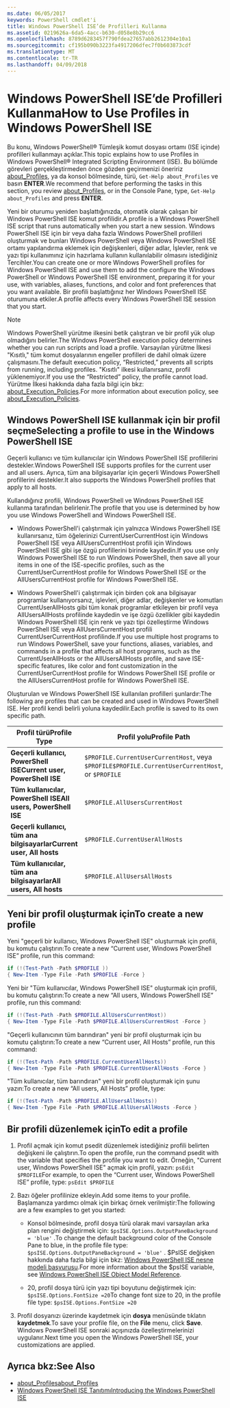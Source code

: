 ```yaml
---
ms.date: 06/05/2017
keywords: PowerShell cmdlet'i
title: Windows PowerShell ISE’de Profilleri Kullanma
ms.assetid: 0219626a-6da5-4acc-b630-d058e8b29cc6
ms.openlocfilehash: 8789d6283457f790fdea27657abb2612304e10a1
ms.sourcegitcommit: cf195b090b3223fa4917206dfec7f0b603873cdf
ms.translationtype: MT
ms.contentlocale: tr-TR
ms.lasthandoff: 04/09/2018
---
```

# <a name="how-to-use-profiles-in-windows-powershell-ise"></a><span data-ttu-id="1f0fc-103">Windows PowerShell ISE’de Profilleri Kullanma</span><span class="sxs-lookup"><span data-stu-id="1f0fc-103">How to Use Profiles in Windows PowerShell ISE</span></span>

<span data-ttu-id="1f0fc-104">Bu konu, Windows PowerShell® Tümleşik komut dosyası ortamı (ISE içinde) profilleri kullanmayı açıklar.</span><span class="sxs-lookup"><span data-stu-id="1f0fc-104">This topic explains how to use Profiles in Windows PowerShell® Integrated Scripting Environment (ISE).</span></span> <span data-ttu-id="1f0fc-105">Bu bölümde görevleri gerçekleştirmeden önce gözden geçirmenizi öneririz [about_Profiles](/powershell/module/microsoft.powershell.core/about/about_profiles), ya da konsol bölmesinde, türü, `Get-Help about_Profiles` ve basın **ENTER**.</span><span class="sxs-lookup"><span data-stu-id="1f0fc-105">We recommend that before performing the tasks in this section, you review [about_Profiles](/powershell/module/microsoft.powershell.core/about/about_profiles), or in the Console Pane, type, `Get-Help about_Profiles` and press **ENTER**.</span></span>

<span data-ttu-id="1f0fc-106">Yeni bir oturumu yeniden başlattığınızda, otomatik olarak çalışan bir Windows PowerShell ISE komut profilidir.</span><span class="sxs-lookup"><span data-stu-id="1f0fc-106">A profile is a Windows PowerShell ISE script that runs automatically when you start a new session.</span></span>  <span data-ttu-id="1f0fc-107">Windows PowerShell ISE için bir veya daha fazla Windows PowerShell profilleri oluşturmak ve bunları Windows PowerShell veya Windows PowerShell ISE ortamı yapılandırma eklemek için değişkenleri, diğer adlar, İşlevler, renk ve yazı tipi kullanımınız için hazırlama kullanın kullanılabilir olmasını istediğiniz Tercihler.</span><span class="sxs-lookup"><span data-stu-id="1f0fc-107">You can create one or more Windows PowerShell profiles for Windows PowerShell ISE and use them to add the configure the Windows PowerShell or Windows PowerShell ISE environment, preparing it for your use, with variables, aliases, functions, and color and font preferences that you want available.</span></span> <span data-ttu-id="1f0fc-108">Bir profili başlattığınız her Windows PowerShell ISE oturumuna etkiler.</span><span class="sxs-lookup"><span data-stu-id="1f0fc-108">A profile affects every Windows PowerShell ISE session that you start.</span></span>

> [!NOTE]
> <span data-ttu-id="1f0fc-109">Windows PowerShell yürütme ilkesini betik çalıştıran ve bir profil yük olup olmadığını belirler.</span><span class="sxs-lookup"><span data-stu-id="1f0fc-109">The Windows PowerShell execution policy determines whether you can run scripts and load a profile.</span></span> <span data-ttu-id="1f0fc-110">Varsayılan yürütme İlkesi "Kısıtlı," tüm komut dosyalarının engeller profilleri de dahil olmak üzere çalışmasını.</span><span class="sxs-lookup"><span data-stu-id="1f0fc-110">The default execution policy, “Restricted,” prevents all scripts from running, including profiles.</span></span> <span data-ttu-id="1f0fc-111">"Kısıtlı" ilkesi kullanırsanız, profil yüklenemiyor.</span><span class="sxs-lookup"><span data-stu-id="1f0fc-111">If you use the “Restricted” policy, the profile cannot load.</span></span> <span data-ttu-id="1f0fc-112">Yürütme İlkesi hakkında daha fazla bilgi için bkz: [about_Execution_Policies](/powershell/module/microsoft.powershell.core/about/about_execution_policies).</span><span class="sxs-lookup"><span data-stu-id="1f0fc-112">For more information about execution policy, see [about_Execution_Policies](/powershell/module/microsoft.powershell.core/about/about_execution_policies).</span></span>

## <a name="selecting-a-profile-to-use-in-the-windows-powershell-ise"></a><span data-ttu-id="1f0fc-113">Windows PowerShell ISE kullanmak için bir profil seçme</span><span class="sxs-lookup"><span data-stu-id="1f0fc-113">Selecting a profile to use in the Windows PowerShell ISE</span></span>

<span data-ttu-id="1f0fc-114">Geçerli kullanıcı ve tüm kullanıcılar için Windows PowerShell ISE profillerini destekler.</span><span class="sxs-lookup"><span data-stu-id="1f0fc-114">Windows PowerShell ISE supports profiles for the current user and all users.</span></span> <span data-ttu-id="1f0fc-115">Ayrıca, tüm ana bilgisayarlar için geçerli Windows PowerShell profillerini destekler.</span><span class="sxs-lookup"><span data-stu-id="1f0fc-115">It also supports the Windows PowerShell profiles that apply to all hosts.</span></span>

<span data-ttu-id="1f0fc-116">Kullandığınız profili, Windows PowerShell ve Windows PowerShell ISE kullanma tarafından belirlenir.</span><span class="sxs-lookup"><span data-stu-id="1f0fc-116">The profile that you use is determined by how you use Windows PowerShell and Windows PowerShell ISE.</span></span>

- <span data-ttu-id="1f0fc-117">Windows PowerShell'i çalıştırmak için yalnızca Windows PowerShell ISE kullanırsanız, tüm öğelerinizi CurrentUserCurrentHost için Windows PowerShell ISE veya AllUsersCurrentHost profili için Windows PowerShell ISE gibi işe özgü profillerini birinde kaydedin.</span><span class="sxs-lookup"><span data-stu-id="1f0fc-117">If you use only Windows PowerShell ISE to run Windows PowerShell, then save all your items in one of the ISE-specific profiles, such as the CurrentUserCurrentHost profile for Windows PowerShell ISE or the AllUsersCurrentHost profile for Windows PowerShell ISE.</span></span>

- <span data-ttu-id="1f0fc-118">Windows PowerShell'i çalıştırmak için birden çok ana bilgisayar programlar kullanıyorsanız, işlevleri, diğer adlar, değişkenler ve komutları CurrentUserAllHosts gibi tüm konak programlar etkileyen bir profil veya AllUsersAllHosts profilinde kaydedin ve işe özgü özellikler gibi kaydedin Windows PowerShell ISE için renk ve yazı tipi özelleştirme Windows PowerShell ISE veya AllUsersCurrentHost profili CurrentUserCurrentHost profilinde.</span><span class="sxs-lookup"><span data-stu-id="1f0fc-118">If you use multiple host programs to run Windows PowerShell, save your functions, aliases, variables, and commands in a profile that affects all host programs, such as the CurrentUserAllHosts or the AllUsersAllHosts profile, and save ISE-specific features, like color and font customization in the CurrentUserCurrentHost profile for Windows PowerShell ISE profile or the AllUsersCurrentHost profile for Windows PowerShell ISE.</span></span>

<span data-ttu-id="1f0fc-119">Oluşturulan ve Windows PowerShell ISE kullanılan profilleri şunlardır:</span><span class="sxs-lookup"><span data-stu-id="1f0fc-119">The following are profiles that can be created and used in Windows PowerShell ISE.</span></span> <span data-ttu-id="1f0fc-120">Her profil kendi belirli yoluna kaydedilir.</span><span class="sxs-lookup"><span data-stu-id="1f0fc-120">Each profile is saved to its own specific path.</span></span>

| <span data-ttu-id="1f0fc-121">Profil türü</span><span class="sxs-lookup"><span data-stu-id="1f0fc-121">Profile Type</span></span> | <span data-ttu-id="1f0fc-122">Profil yolu</span><span class="sxs-lookup"><span data-stu-id="1f0fc-122">Profile Path</span></span> |
| --- | --- |
| <span data-ttu-id="1f0fc-123">**Geçerli kullanıcı, PowerShell ISE**</span><span class="sxs-lookup"><span data-stu-id="1f0fc-123">**Current user, PowerShell ISE**</span></span>| <span data-ttu-id="1f0fc-124">`$PROFILE.CurrentUserCurrentHost`, veya `$PROFILE`</span><span class="sxs-lookup"><span data-stu-id="1f0fc-124">`$PROFILE.CurrentUserCurrentHost`, or `$PROFILE`</span></span> |
| <span data-ttu-id="1f0fc-125">**Tüm kullanıcılar, PowerShell ISE**</span><span class="sxs-lookup"><span data-stu-id="1f0fc-125">**All users, PowerShell ISE**</span></span>| `$PROFILE.AllUsersCurrentHost` |
| <span data-ttu-id="1f0fc-126">**Geçerli kullanıcı, tüm ana bilgisayarlar**</span><span class="sxs-lookup"><span data-stu-id="1f0fc-126">**Current user, All hosts**</span></span>| `$PROFILE.CurrentUserAllHosts` |
| <span data-ttu-id="1f0fc-127">**Tüm kullanıcılar, tüm ana bilgisayarlar**</span><span class="sxs-lookup"><span data-stu-id="1f0fc-127">**All users, All hosts**</span></span> | `$PROFILE.AllUsersAllHosts` |

## <a name="to-create-a-new-profile"></a><span data-ttu-id="1f0fc-128">Yeni bir profil oluşturmak için</span><span class="sxs-lookup"><span data-stu-id="1f0fc-128">To create a new profile</span></span>

<span data-ttu-id="1f0fc-129">Yeni "geçerli bir kullanıcı, Windows PowerShell ISE" oluşturmak için profili, bu komutu çalıştırın:</span><span class="sxs-lookup"><span data-stu-id="1f0fc-129">To create a new “Current user, Windows PowerShell ISE” profile, run this command:</span></span>

```powershell
if (!(Test-Path -Path $PROFILE ))
{ New-Item -Type File -Path $PROFILE -Force }
```

<span data-ttu-id="1f0fc-130">Yeni bir "Tüm kullanıcılar, Windows PowerShell ISE" oluşturmak için profili, bu komutu çalıştırın:</span><span class="sxs-lookup"><span data-stu-id="1f0fc-130">To create a new “All users, Windows PowerShell ISE” profile, run this command:</span></span>

```powershell
if (!(Test-Path -Path $PROFILE.AllUsersCurrentHost))
{ New-Item -Type File -Path $PROFILE.AllUsersCurrentHost -Force }
```

<span data-ttu-id="1f0fc-131">"Geçerli kullanıcının tüm barındıran" yeni bir profil oluşturmak için bu komutu çalıştırın:</span><span class="sxs-lookup"><span data-stu-id="1f0fc-131">To create a new “Current user, All Hosts” profile, run this command:</span></span>

```powershell
if (!(Test-Path -Path $PROFILE.CurrentUserAllHosts))
{ New-Item -Type File -Path $PROFILE.CurrentUserAllHosts -Force }
```

<span data-ttu-id="1f0fc-132">"Tüm kullanıcılar, tüm barındıran" yeni bir profil oluşturmak için şunu yazın:</span><span class="sxs-lookup"><span data-stu-id="1f0fc-132">To create a new “All users, All Hosts” profile, type:</span></span>

```powershell
if (!(Test-Path -Path $PROFILE.AllUsersAllHosts))
{ New-Item -Type File -Path $PROFILE.AllUsersAllHosts -Force }
```

## <a name="to-edit-a-profile"></a><span data-ttu-id="1f0fc-133">Bir profili düzenlemek için</span><span class="sxs-lookup"><span data-stu-id="1f0fc-133">To edit a profile</span></span>

1. <span data-ttu-id="1f0fc-134">Profil açmak için komut psedit düzenlemek istediğiniz profili belirten değişkeni ile çalıştırın.</span><span class="sxs-lookup"><span data-stu-id="1f0fc-134">To open the profile, run the command psedit with the variable that specifies the profile you want to edit.</span></span> <span data-ttu-id="1f0fc-135">Örneğin, "Current user, Windows PowerShell ISE" açmak için profil, yazın: `psEdit $PROFILE`</span><span class="sxs-lookup"><span data-stu-id="1f0fc-135">For example, to open the “Current user, Windows PowerShell ISE” profile, type: `psEdit $PROFILE`</span></span>

2. <span data-ttu-id="1f0fc-136">Bazı öğeler profilinize ekleyin.</span><span class="sxs-lookup"><span data-stu-id="1f0fc-136">Add some items to your profile.</span></span> <span data-ttu-id="1f0fc-137">Başlamanıza yardımcı olmak için birkaç örnek verilmiştir:</span><span class="sxs-lookup"><span data-stu-id="1f0fc-137">The following are a few examples to get you started:</span></span>

   - <span data-ttu-id="1f0fc-138">Konsol bölmesinde, profil dosya türü olarak mavi varsayılan arka plan rengini değiştirmek için: `$psISE.Options.OutputPaneBackground = 'blue'` .</span><span class="sxs-lookup"><span data-stu-id="1f0fc-138">To change the default background color of the Console Pane to blue, in the profile file type: `$psISE.Options.OutputPaneBackground = 'blue'` .</span></span> <span data-ttu-id="1f0fc-139">$PsISE değişken hakkında daha fazla bilgi için bkz: [Windows PowerShell ISE nesne modeli başvurusu](The-ISE-Object-Model-Hierarchy.md).</span><span class="sxs-lookup"><span data-stu-id="1f0fc-139">For more information about the $psISE variable, see [Windows PowerShell ISE Object Model Reference](The-ISE-Object-Model-Hierarchy.md).</span></span>

   - <span data-ttu-id="1f0fc-140">20, profil dosya türü için yazı tipi boyutunu değiştirmek için: `$psISE.Options.FontSize =20`</span><span class="sxs-lookup"><span data-stu-id="1f0fc-140">To change font size to 20, in the profile file type: `$psISE.Options.FontSize =20`</span></span>

3. <span data-ttu-id="1f0fc-141">Profil dosyanızı üzerinde kaydetmek için **dosya** menüsünde tıklatın **kaydetmek**.</span><span class="sxs-lookup"><span data-stu-id="1f0fc-141">To save your profile file, on the **File** menu, click **Save**.</span></span> <span data-ttu-id="1f0fc-142">Windows PowerShell ISE sonraki açışınızda özelleştirmelerinizi uygulanır.</span><span class="sxs-lookup"><span data-stu-id="1f0fc-142">Next time you open the Windows PowerShell ISE, your customizations are applied.</span></span>

## <a name="see-also"></a><span data-ttu-id="1f0fc-143">Ayrıca bkz:</span><span class="sxs-lookup"><span data-stu-id="1f0fc-143">See Also</span></span>

- [<span data-ttu-id="1f0fc-144">about_Profiles</span><span class="sxs-lookup"><span data-stu-id="1f0fc-144">about_Profiles</span></span>](/powershell/module/microsoft.powershell.core/about/about_profiles)
- [<span data-ttu-id="1f0fc-145">Windows PowerShell ISE Tanıtımı</span><span class="sxs-lookup"><span data-stu-id="1f0fc-145">Introducing the Windows PowerShell ISE</span></span>](Introducing-the-Windows-PowerShell-ISE.md)